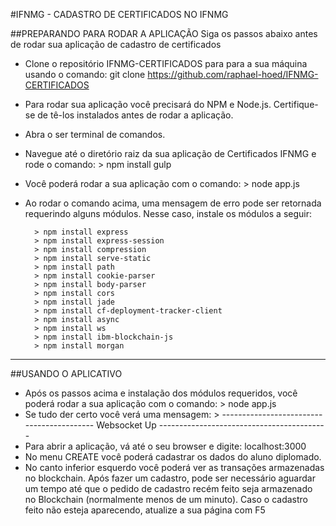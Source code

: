 #IFNMG - CADASTRO DE CERTIFICADOS NO IFNMG

##PREPARANDO PARA RODAR A APLICAÇÃO
Siga os passos abaixo antes de rodar sua aplicação de cadastro de certificados
- Clone o repositório IFNMG-CERTIFICADOS para para a sua máquina usando o comando: git clone https://github.com/raphael-hoed/IFNMG-CERTIFICADOS
- Para rodar sua aplicação você precisará do NPM e Node.js. Certifique-se de tê-los instalados antes de rodar a aplicação.
- Abra o ser terminal de comandos. 
- Navegue até o diretório raiz da sua aplicação de Certificados IFNMG e rode o comando: 
        > npm install gulp
- Você poderá rodar a sua aplicação com o comando:
        > node app.js
- Ao rodar o comando acima, uma mensagem de erro pode ser retornada requerindo alguns módulos. Nesse caso, instale os módulos a seguir:

        > npm install express
		> npm install express-session
		> npm install compression
        > npm install serve-static
		> npm install path
		> npm install cookie-parser
		> npm install body-parser
		> npm install cors
		> npm install jade
		> npm install cf-deployment-tracker-client
		> npm install async
		> npm install ws
		> npm install ibm-blockchain-js
		> npm install morgan
		
***

##USANDO O APLICATIVO
- Após os passos acima e instalação dos módulos requeridos, você poderá rodar a sua aplicação com o comando:
        > node app.js
- Se tudo der certo você verá uma mensagem:
        > ------------------------------------------ Websocket Up ------------------------------------------
- Para abrir a aplicação, vá até o seu browser e digite: localhost:3000		
- No menu CREATE você poderá cadastrar os dados do aluno diplomado. 
- No canto inferior esquerdo você poderá ver as transações armazenadas no blockchain. Após fazer um cadastro, pode ser necessário aguardar um tempo até que o pedido de cadastro recém feito seja armazenado no Blockchain (normalmente menos de um minuto). Caso o cadastro feito não esteja aparecendo, atualize a sua página com F5

